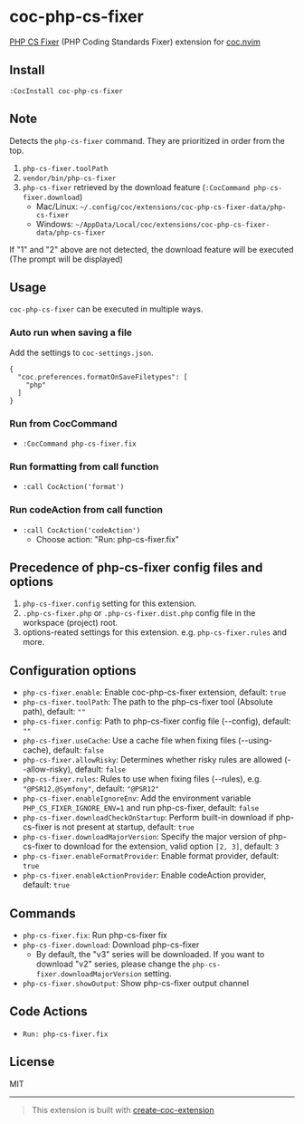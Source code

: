 # coc-php-cs-fixer

[PHP CS Fixer](https://github.com/FriendsOfPHP/PHP-CS-Fixer) (PHP Coding Standards Fixer) extension for [coc.nvim](https://github.com/neoclide/coc.nvim)

## Install

`:CocInstall coc-php-cs-fixer`

## Note

Detects the `php-cs-fixer` command. They are prioritized in order from the top.

1. `php-cs-fixer.toolPath`
1. `vendor/bin/php-cs-fixer`
1. `php-cs-fixer` retrieved by the download feature (`:CocCommand php-cs-fixer.download`)
    - Mac/Linux: `~/.config/coc/extensions/coc-php-cs-fixer-data/php-cs-fixer`
    - Windows: `~/AppData/Local/coc/extensions/coc-php-cs-fixer-data/php-cs-fixer`

If "1" and "2" above are not detected, the download feature will be executed (The prompt will be displayed)

## Usage

`coc-php-cs-fixer` can be executed in multiple ways.

### Auto run when saving a file

Add the settings to `coc-settings.json`.

```jsonc
{
  "coc.preferences.formatOnSaveFiletypes": [
    "php"
  ]
}
```

### Run from CocCommand

- `:CocCommand php-cs-fixer.fix`

### Run formatting from call function

- `:call CocAction('format')`

### Run codeAction from call function

- `:call CocAction('codeAction')`
  - Choose action: "Run: php-cs-fixer.fix"

## Precedence of php-cs-fixer config files and options

1. `php-cs-fixer.config` setting for this extension.
2. `.php-cs-fixer.php` or `.php-cs-fixer.dist.php` config file in the workspace (project) root.
3. options-reated settings for this extension. e.g. `php-cs-fixer.rules` and more.

## Configuration options

- `php-cs-fixer.enable`: Enable coc-php-cs-fixer extension, default: `true`
- `php-cs-fixer.toolPath`: The path to the php-cs-fixer tool (Absolute path), default: `""`
- `php-cs-fixer.config`: Path to php-cs-fixer config file (--config), default: `""`
- `php-cs-fixer.useCache`: Use a cache file when fixing files (--using-cache), default: `false`
- `php-cs-fixer.allowRisky`: Determines whether risky rules are allowed (--allow-risky), default: `false`
- `php-cs-fixer.rules`: Rules to use when fixing files (--rules), e.g. `"@PSR12,@Symfony"`, default: `"@PSR12"`
- `php-cs-fixer.enableIgnoreEnv`: Add the environment variable `PHP_CS_FIXER_IGNORE_ENV=1` and run php-cs-fixer, default: `false`
- `php-cs-fixer.downloadCheckOnStartup`: Perform built-in download if php-cs-fixer is not present at startup, default: `true`
- `php-cs-fixer.downloadMajorVersion`: Specify the major version of php-cs-fixer to download for the extension, valid option `[2, 3]`, default: `3`
- `php-cs-fixer.enableFormatProvider`: Enable format provider, default: `true`
- `php-cs-fixer.enableActionProvider`: Enable codeAction provider, default: `true`

## Commands

- `php-cs-fixer.fix`: Run php-cs-fixer fix
- `php-cs-fixer.download`: Download php-cs-fixer
   - By default, the "v3" series will be downloaded. If you want to download "v2" series, please change the `php-cs-fixer.downloadMajorVersion` setting.
- `php-cs-fixer.showOutput`: Show php-cs-fixer output channel

## Code Actions

- `Run: php-cs-fixer.fix`

## License

MIT

---

> This extension is built with [create-coc-extension](https://github.com/fannheyward/create-coc-extension)
